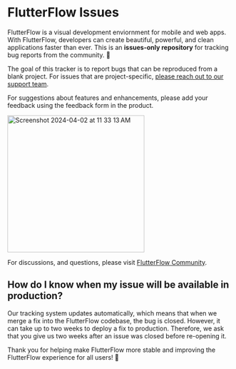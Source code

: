 # FlutterFlow Issues 
FlutterFlow is a visual development enviornment for mobile and web apps. With FlutterFlow, developers can create beautiful, powerful, and clean applications faster than ever. This is an **issues-only repository** for tracking bug reports from the community. 🐛

The goal of this tracker is to report bugs that can be reproduced from a blank project. For issues that are project-specific, [please reach out to our support team](https://docs.flutterflow.io/miscellaneous/customer-support-policy). 

For suggestions about features and enhancements, please add your feedback using the feedback form in the product.

<img width="307" alt="Screenshot 2024-04-02 at 11 33 13 AM" src="https://github.com/FlutterFlow/flutterflow-issues/assets/21065911/f0569aab-d743-4a23-8a7d-821d56a0a032">

For discussions, and questions, please visit [FlutterFlow Community](https://community.flutterflow.io/). 


## How do I know when my issue will be available in production?
Our tracking system updates automatically, which means that when we merge a fix into the FlutterFlow codebase, the bug is closed. However, it can take up to two weeks to deploy a fix to production. Therefore, we ask that you give us two weeks after an issue was closed before re-opening it.


Thank you for helping make FlutterFlow more stable and improving the FlutterFlow experience for all users! 💜


